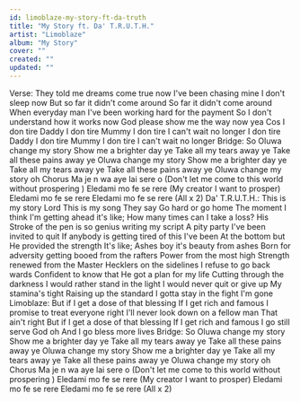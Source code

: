 ```yaml
---
id: limoblaze-my-story-ft-da-truth
title: "My Story ft. Da' T.R.U.T.H."
artist: "Limoblaze"
album: "My Story"
cover: ""
created: ""
updated: ""
---
```


Verse:
They told me dreams come true now
I've been chasing mine
I don't sleep now
But so far it didn't come around
So far it didn't come around
When everyday man
I've been working hard for the payment
So I don't understand how it works now
God please show me the way now yea
Cos I don tire
Daddy I don tire
Mummy I don tire
I can't wait no longer
I don tire
Daddy I don tire
Mummy I don tire
I can't wait no longer
Bridge:
So Oluwa change my story
Show me a brighter day ye
Take all my tears away ye
Take all these pains away ye
Oluwa change my story
Show me a brighter day ye
Take all my tears away ye
Take all these pains away ye
Oluwa change my story oh
Chorus
Ma je n wa aye lai sere o
(Don't let me come to this world without prospering )
Eledami mo fe se rere
(My creator I want to prosper)
Eledami mo fe se rere
Eledami mo fe se rere
(All x 2)
Da' T.R.U.T.H.:
This is my story Lord
This is my song
They say Go hard or go home
The moment I think I'm getting ahead it's like;
How many times can I take a loss? His
Stroke of the pen is so genius writing my script
A pity party I've been invited to quit
If anybody is getting tired of this
I've been
At the bottom but He provided the strength
It's like;
Ashes boy it's beauty from ashes
Born for adversity getting booed from the rafters
Power from the most high
Strength renewed from the Master
Hecklers on the sidelines
I refuse to go back wards
Confident to know that He got a plan for my life
Cutting through the darkness
I would rather stand in the light
I would never quit or give up
My stamina's tight
Raising up the standard
I gotta stay in the fight
I'm gone
Limoblaze:
But if I get a dose of that blessing
If I get rich and famous
I promise to treat everyone right
I'll never look down on a fellow man
That ain't right
But if I get a dose of that blessing
If I get rich and famous
I go still serve God oh
And I go bless more lives
Bridge:
So Oluwa change my story
Show me a brighter day ye
Take all my tears away ye
Take all these pains away ye
Oluwa change my story
Show me a brighter day ye
Take all my tears away ye
Take all these pains away ye
Oluwa change my story oh
Chorus
Ma je n wa aye lai sere o
(Don't let me come to this world without prospering )
Eledami mo fe se rere
(My creator I want to prosper)
Eledami mo fe se rere
Eledami mo fe se rere
(All x 2)